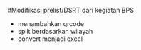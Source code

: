 #Modifikasi prelist/DSRT dari kegiatan BPS

- menambahkan qrcode
- split berdasarkan wilayah
- convert menjadi excel